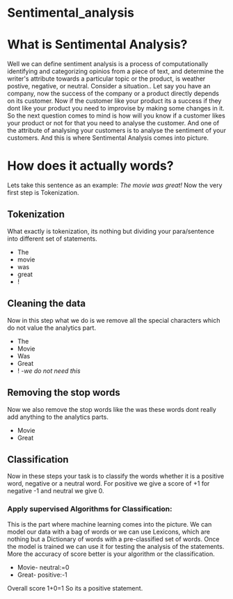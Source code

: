 # Sentimental_analysis
# What is Sentimental Analysis?
 Well we can define sentiment analysis is a process of computationally identifying and categorizing opinios from a piece of text, and determine the writer's attribute towards a particular topic or the product, is weather postive, negative, or neutral.
  Consider a situation..
 Let say you have an company, now the success of the company or a product directly depends on its customer. Now if the customer like your product its  a success if they dont like your product you need to improvise by making some changes in it. 
 So the next question comes to mind is how will you know if a customer likes your product or not for that you need to analyse the customer.  And one of the attribute of analysing your customers is to analyse the sentiment of your customers. 
And this is where Sentimental Analysis comes into picture.
# How does it actually words?
Lets take this sentence as an example:
*The movie was great!*
Now the very first step is Tokenization.
## Tokenization
What exactly is tokenization, its nothing but dividing your para/sentence into different set of statements.
 - The 
 - movie
 - was
 - great
 - !   
##  Cleaning the data
Now in this step what we do is we remove all the special characters which do not value the analytics part. 
- The 
- Movie
- Was 
- Great
- ! *-we do not need this* 
## Removing the stop words
Now we also remove the stop words like the was these words dont really add anything to the analytics parts.
- Movie
- Great
## Classification 
Now in these steps your task is to classify the words whether it is a positive word, negative or a neutral word. For positive we give a score of +1 for negative -1 and neutral we give 0.
### Apply supervised Algorithms for Classification:
This is the part where machine learning comes into the picture. We can model our data with a bag of words or we can use Lexicons, which are nothing but a Dictionary of words with a pre-classified set of words.
Once the model is trained we can use it for testing the analysis of the statements. More the accuracy of score better is your algorithm or the classification.
 - Movie- neutral:=0
- Great- positive:-1

Overall score 1+0=1
So its a positive statement.
